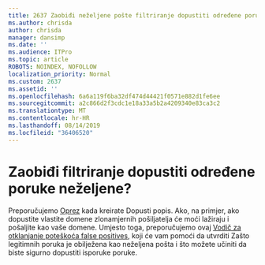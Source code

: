 ```yaml
---
title: 2637 Zaobiđi neželjene pošte filtriranje dopustiti određene poruke?
ms.author: chrisda
author: chrisda
manager: dansimp
ms.date: ''
ms.audience: ITPro
ms.topic: article
ROBOTS: NOINDEX, NOFOLLOW
localization_priority: Normal
ms.custom: 2637
ms.assetid: ''
ms.openlocfilehash: 6a6a119f6ba32df474d44421f0571e882d1fe6ee
ms.sourcegitcommit: a2c866d2f3cdc1e18a33a5b2a4209340e83ca3c2
ms.translationtype: MT
ms.contentlocale: hr-HR
ms.lasthandoff: 08/14/2019
ms.locfileid: "36406520"
---
```

# <a name="bypass-spam-filtering-to-allow-specific-messages"></a>Zaobiđi filtriranje dopustiti određene poruke neželjene?

Preporučujemo [Oprez](https://docs.microsoft.com/exchange/troubleshoot/antispam/cautions-against-bypassing-spam-filters) kada kreirate Dopusti popis. Ako, na primjer, ako dopustite vlastite domene zlonamjernih pošiljatelja će moći lažiraju i pošaljite kao vaše domene.  Umjesto toga, preporučujemo ovaj [Vodič za otklanjanje poteškoća false positives](https://docs.microsoft.com/office365/securitycompliance/prevent-email-from-being-marked-as-spam), koji će vam pomoći da utvrditi Zašto legitimnih poruka je obilježena kao neželjena pošta i što možete učiniti da biste sigurno dopustiti isporuke poruke.
